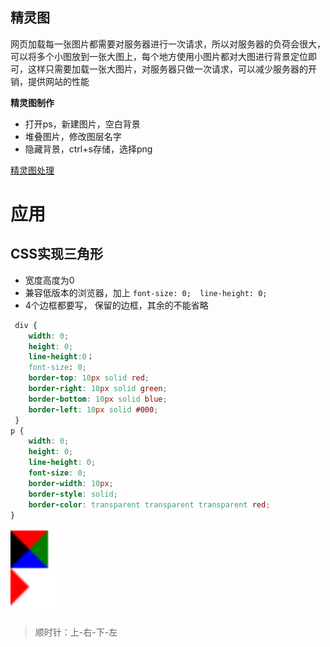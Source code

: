 ## 精灵图

网页加载每一张图片都需要对服务器进行一次请求，所以对服务器的负荷会很大，可以将多个小图放到一张大图上，每个地方使用小图片都对大图进行背景定位即可，这样只需要加载一张大图片，对服务器只做一次请求，可以减少服务器的开销，提供网站的性能

**精灵图制作**

- 打开ps，新建图片，空白背景
- 堆叠图片，修改图层名字
- 隐藏背景，ctrl+s存储，选择png

[精灵图处理](http://www.spritecow.com/)

# 应用

## CSS实现三角形

- 宽度高度为0
- 兼容低版本的浏览器，加上 `font-size: 0;  line-height: 0;`
- 4个边框都要写， 保留的边框，其余的不能省略 

```css
 div {
 	width: 0; 
    height: 0;
    line-height:0；
    font-size: 0; 
	border-top: 10px solid red;
	border-right: 10px solid green;
	border-bottom: 10px solid blue;
	border-left: 10px solid #000; 
 }
p {
    width: 0;
    height: 0;
    line-height: 0;
    font-size: 0;
    border-width: 10px;
    border-style: solid;
    border-color: transparent transparent transparent red;
}
```

<img src="03-CSS实战_image/image-20201207170254225.png" alt="image-20201207170254225" style="zoom:300%;" />

> 顺时针：上-右-下-左
